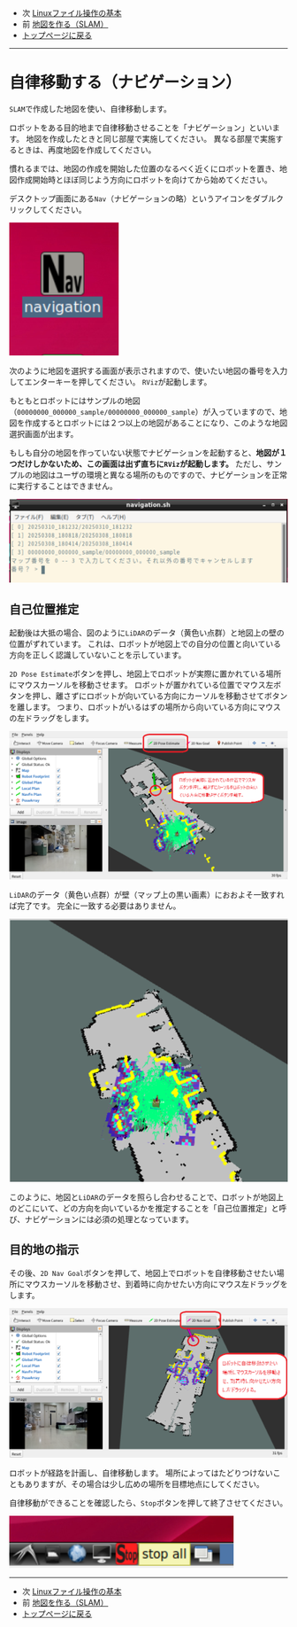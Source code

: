 - 次 [Linuxファイル操作の基本](./file.md)
- 前 [地図を作る（SLAM）](./slam.md)
- [トップページに戻る](../README.md)

---

# 自律移動する（ナビゲーション）

`SLAM`で作成した地図を使い、自律移動します。

ロボットをある目的地まで自律移動させることを「ナビゲーション」といいます。
地図を作成したときと同じ部屋で実施してください。
異なる部屋で実施するときは、再度地図を作成してください。

慣れるまでは、地図の作成を開始した位置のなるべく近くにロボットを置き、地図作成開始時とほぼ同じよう方向にロボットを向けてから始めてください。

デスクトップ画面にある`Nav`（ナビゲーションの略）というアイコンをダブルクリックしてください。

![2025-03-08_180654.png](../images/2025-03-08_180654.png)

次のように地図を選択する画面が表示されますので、使いたい地図の番号を入力してエンターキーを押してください。
`RViz`が起動します。

もともとロボットにはサンプルの地図（`00000000_000000_sample/00000000_000000_sample`）が入っていますので、地図を作成するとロボットには２つ以上の地図があることになり、このような地図選択画面が出ます。

もしも自分の地図を作っていない状態でナビゲーションを起動すると、**地図が１つだけしかないため、この画面は出ず直ちに`RViz`が起動します。**
ただし、サンプルの地図はユーザの環境と異なる場所のものですので、ナビゲーションを正常に実行することはできません。

![2025-03-08_180844.png](../images/2025-03-08_180844.png)

## 自己位置推定

起動後は大抵の場合、図のように`LiDAR`のデータ（黄色い点群）と地図上の壁の位置がずれています。
これは、ロボットが地図上での自分の位置と向いている方向を正しく認識していないことを示しています。

`2D Pose Estimate`ボタンを押し、地図上でロボットが実際に置かれている場所にマウスカーソルを移動させます。
ロボットが置かれている位置でマウス左ボタンを押し、離さずにロボットが向いている方向にカーソルを移動させてボタンを離します。
つまり、ロボットがいるはずの場所から向いている方向にマウスの左ドラッグをします。

![2025-03-08_18-20-28.png](../images/2025-03-08_18-20-28.png)

`LiDAR`のデータ（黄色い点群）が壁（マップ上の黒い画素）におおよそ一致すれば完了です。
完全に一致する必要はありません。

![2025-03-08_182759.png](../images/2025-03-08_182759.png)

このように、地図と`LiDAR`のデータを照らし合わせることで、ロボットが地図上のどこにいて、どの方向を向いているかを推定することを「自己位置推定」と呼び、ナビゲーションには必須の処理となっています。

## 目的地の指示

その後、`2D Nav Goal`ボタンを押して、地図上でロボットを自律移動させたい場所にマウスカーソルを移動させ、到着時に向かせたい方向にマウス左ドラッグをします。

![2025-03-08_18-30-42_mod.png](../images/2025-03-08_18-30-42_mod.png)

ロボットが経路を計画し、自律移動します。
場所によってはたどりつけないこともありますが、その場合は少し広めの場所を目標地点にしてください。

自律移動ができることを確認したら、`Stop`ボタンを押して終了させてください。

![2025-03-08_175253.png](../images/2025-03-08_175253.png)

---

- 次 [Linuxファイル操作の基本](./file.md)
- 前 [地図を作る（SLAM）](./slam.md)
- [トップページに戻る](../README.md)
